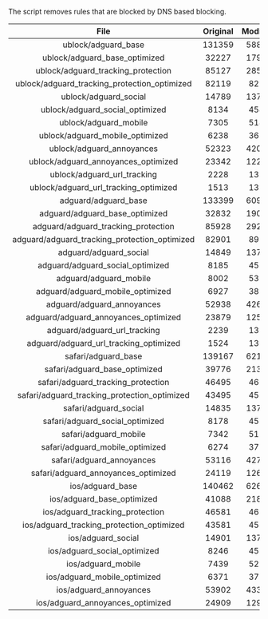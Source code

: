 The script removes rules that are blocked by DNS based blocking.


| File | Original | Modified |
|:----:|:-----:|:-----:|
| ublock/adguard_base | 131359 | 58821 |
| ublock/adguard_base_optimized | 32227 | 17986 |
| ublock/adguard_tracking_protection | 85127 | 28525 |
| ublock/adguard_tracking_protection_optimized | 82119 | 8213 |
| ublock/adguard_social | 14789 | 13709 |
| ublock/adguard_social_optimized | 8134 | 4540 |
| ublock/adguard_mobile | 7305 | 5144 |
| ublock/adguard_mobile_optimized | 6238 | 3675 |
| ublock/adguard_annoyances | 52323 | 42080 |
| ublock/adguard_annoyances_optimized | 23342 | 12294 |
| ublock/adguard_url_tracking | 2228 | 1355 |
| ublock/adguard_url_tracking_optimized | 1513 | 1352 |
| adguard/adguard_base | 133399 | 60903 |
| adguard/adguard_base_optimized | 32832 | 19015 |
| adguard/adguard_tracking_protection | 85928 | 29267 |
| adguard/adguard_tracking_protection_optimized | 82901 | 8939 |
| adguard/adguard_social | 14849 | 13772 |
| adguard/adguard_social_optimized | 8185 | 4589 |
| adguard/adguard_mobile | 8002 | 5331 |
| adguard/adguard_mobile_optimized | 6927 | 3855 |
| adguard/adguard_annoyances | 52938 | 42607 |
| adguard/adguard_annoyances_optimized | 23879 | 12589 |
| adguard/adguard_url_tracking | 2239 | 1364 |
| adguard/adguard_url_tracking_optimized | 1524 | 1361 |
| safari/adguard_base | 139167 | 62112 |
| safari/adguard_base_optimized | 39776 | 21303 |
| safari/adguard_tracking_protection | 46495 | 4664 |
| safari/adguard_tracking_protection_optimized | 43495 | 4512 |
| safari/adguard_social | 14835 | 13754 |
| safari/adguard_social_optimized | 8178 | 4574 |
| safari/adguard_mobile | 7342 | 5186 |
| safari/adguard_mobile_optimized | 6274 | 3711 |
| safari/adguard_annoyances | 53116 | 42707 |
| safari/adguard_annoyances_optimized | 24119 | 12665 |
| ios/adguard_base | 140462 | 62620 |
| ios/adguard_base_optimized | 41088 | 21808 |
| ios/adguard_tracking_protection | 46581 | 4674 |
| ios/adguard_tracking_protection_optimized | 43581 | 4522 |
| ios/adguard_social | 14901 | 13793 |
| ios/adguard_social_optimized | 8246 | 4595 |
| ios/adguard_mobile | 7439 | 5231 |
| ios/adguard_mobile_optimized | 6371 | 3753 |
| ios/adguard_annoyances | 53902 | 43378 |
| ios/adguard_annoyances_optimized | 24909 | 12994 |
